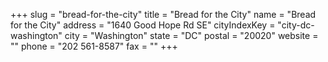 +++
slug = "bread-for-the-city"
title = "Bread for the City"
name = "Bread for the City"
address = "1640 Good Hope Rd SE"
cityIndexKey = "city-dc-washington"
city = "Washington"
state = "DC"
postal = "20020"
website = ""
phone = "202 561-8587"
fax = ""
+++
